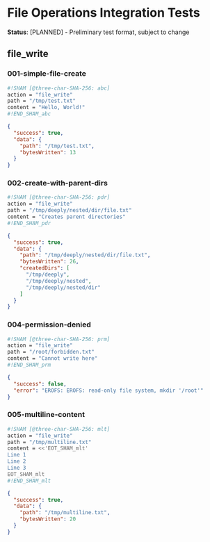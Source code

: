 # File Operations Integration Tests

**Status**: [PLANNED] - Preliminary test format, subject to change

## file_write

### 001-simple-file-create

```sh sham
#!SHAM [@three-char-SHA-256: abc]
action = "file_write"
path = "/tmp/test.txt"
content = "Hello, World!"
#!END_SHAM_abc
```

```json
{
  "success": true,
  "data": {
    "path": "/tmp/test.txt",
    "bytesWritten": 13
  }
}
```

### 002-create-with-parent-dirs

```sh sham
#!SHAM [@three-char-SHA-256: pdr]
action = "file_write"
path = "/tmp/deeply/nested/dir/file.txt"
content = "Creates parent directories"
#!END_SHAM_pdr
```

```json
{
  "success": true,
  "data": {
    "path": "/tmp/deeply/nested/dir/file.txt",
    "bytesWritten": 26,
    "createdDirs": [
      "/tmp/deeply",
      "/tmp/deeply/nested", 
      "/tmp/deeply/nested/dir"
    ]
  }
}
```


### 004-permission-denied

```sh sham
#!SHAM [@three-char-SHA-256: prm]
action = "file_write"
path = "/root/forbidden.txt"
content = "Cannot write here"
#!END_SHAM_prm
```

```json
{
  "success": false,
  "error": "EROFS: EROFS: read-only file system, mkdir '/root'"
}
```

### 005-multiline-content

```sh sham
#!SHAM [@three-char-SHA-256: mlt]
action = "file_write"
path = "/tmp/multiline.txt"
content = <<'EOT_SHAM_mlt'
Line 1
Line 2
Line 3
EOT_SHAM_mlt
#!END_SHAM_mlt
```

```json
{
  "success": true,
  "data": {
    "path": "/tmp/multiline.txt",
    "bytesWritten": 20
  }
}
```